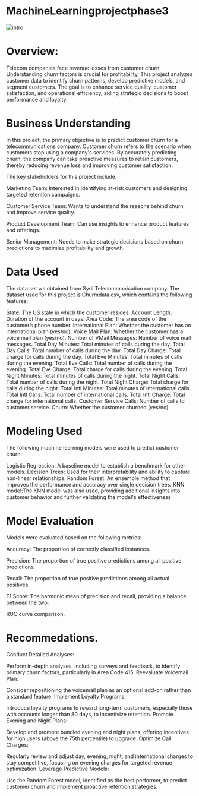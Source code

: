 # MachineLearningprojectphase3

![intro](images/https://github.com/winnycodegurl/MachineLearningprojectphase3/blob/main/telecoms%20image.jpg?raw=true)



# Overview:


Telecom companies face revenue losses from customer churn. Understanding churn factors is crucial for profitability. This project analyzes customer data to identify churn patterns, develop predictive models, and segment customers. The goal is to enhance service quality, customer satisfaction, and operational efficiency, aiding strategic decisions to boost performance and loyalty.


# Business Understanding


In this project, the primary objective is to predict customer churn for a telecommunications company. Customer churn refers to the scenario when customers stop using a company's services. By accurately predicting churn, the company can take proactive measures to retain customers, thereby reducing revenue loss and improving customer satisfaction.


The key stakeholders for this project include:

Marketing Team: Interested in identifying at-risk customers and designing targeted retention campaigns.


Customer Service Team: Wants to understand the reasons behind churn and improve service quality.

Product Development Team: Can use insights to enhance product features and offerings.


Senior Management: Needs to make strategic decisions based on churn predictions to maximize profitability and growth.


# Data Used
The data set ws obtained from Syril Telecommunication company.
The dataset used for this project is Churmdata.csv, which contains the following features:

State: The US state in which the customer resides.
Account Length: Duration of the account in days.
Area Code: The area code of the customer’s phone number.
International Plan: Whether the customer has an international plan (yes/no).
Voice Mail Plan: Whether the customer has a voice mail plan (yes/no).
Number of VMail Messages: Number of voice mail messages.
Total Day Minutes: Total minutes of calls during the day.
Total Day Calls: Total number of calls during the day.
Total Day Charge: Total charge for calls during the day.
Total Eve Minutes: Total minutes of calls during the evening.
Total Eve Calls: Total number of calls during the evening.
Total Eve Charge: Total charge for calls during the evening.
Total Night Minutes: Total minutes of calls during the night.
Total Night Calls: Total number of calls during the night.
Total Night Charge: Total charge for calls during the night.
Total Intl Minutes: Total minutes of international calls.
Total Intl Calls: Total number of international calls.
Total Intl Charge: Total charge for international calls.
Customer Service Calls: Number of calls to customer service.
Churn: Whether the customer churned (yes/no).



# Modeling Used
The following machine learning models were used to predict customer churn:

Logistic Regression: A baseline model to establish a benchmark for other models.
Decision Trees: Used for their interpretability and ability to capture non-linear relationships.
Random Forest: An ensemble method that improves the performance and accuracy over single decision trees.
KNN model:The KNN model was also used, providing additional insights into customer behavior and further validating the model's effectiveness


# Model Evaluation
Models were evaluated based on the following metrics:

Accuracy: The proportion of correctly classified instances.


Precision: The proportion of true positive predictions among all positive predictions.


Recall: The proportion of true positive predictions among all actual positives.


F1 Score: The harmonic mean of precision and recall, providing a balance between the two.


ROC curve comparison.

# Recommedations.

Conduct Detailed Analyses:

Perform in-depth analyses, including surveys and feedback, to identify primary churn factors, particularly in Area Code 415.
Reevaluate Voicemail Plan:

Consider repositioning the voicemail plan as an optional add-on rather than a standard feature.
Implement Loyalty Programs:

Introduce loyalty programs to reward long-term customers, especially those with accounts longer than 80 days, to incentivize retention.
Promote Evening and Night Plans:

Develop and promote bundled evening and night plans, offering incentives for high users (above the 75th percentile) to upgrade.
Optimize Call Charges:

Regularly review and adjust day, evening, night, and international charges to stay competitive, focusing on evening charges for targeted revenue optimization.
Leverage Predictive Models:

Use the Random Forest model, identified as the best performer, to predict customer churn and implement proactive retention strategies.